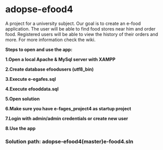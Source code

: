# adopse-efood4

A project for a university subject. Our goal is to create an e-food application. The user will be able to find food stores near him and order food. Registered users will be able to view the history of their orders and more. For more information check the wiki.

**Steps to open and use the app:**

   **1.Open a local Apache & MySql server with XAMPP**
   
   **2.Create database efoodusers (utf8_bin)**
                              
   **3.Execute e-egafes.sql**
                              
   **4.Execute efooddata.sql**
                              
   **5.Open solution**
   
   **6.Make sure you have e-fages_project4 as startup project**
                              
   **7.Login with admin/admin credentials or create new user**
                              
   **8.Use the app**

### Solution path: adopse-efood4(master)e-food4.sln
